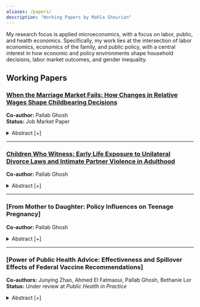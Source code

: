 ```yaml
---
aliases: /papers/
description: "Working Papers by Mahla Shourian"
---
```


My research focus is applied microeconomics, with a focus on labor, public, and health economics. Specifically, my work lies at the intersection of labor economics, economics of the family, and public policy, with a central interest in how economic and policy environments shape household decisions, labor market outcomes, and gender inequality.


## Working Papers


### [When the Marriage Market Fails: How Changes in Relative Wages Shape Childbearing Decisions](/Shourian_2025_JMP_RelativeWages_Fertility.pdf)
**Co‑author:** Pallab Ghosh  
**Status:** Job Market Paper  
<details>
  <summary>Abstract [+]</summary>
  <p>Over the past several decades, U.S. fertility rates have steadily fallen while female-to-male relative wages have risen. This paper investigates whether these two trends are causally linked by examining how exogenous changes in women’s potential wages relative to men’s affect fertility decisions. I use a Bartik-style shift-share instrument to construct a measure of potential wages that captures long-term labor market opportunities while addressing endogeneity concerns inherent in observed earnings. The analysis focuses on women of childbearing age across U.S. states from 1980 to 2010, using Census and ACS data. The results show that increases in women’s relative potential wages lead to lower fertility, delayed age at first birth, and a higher likelihood of single motherhood. These patterns are consistent with several economic mechanisms, including shifts in marriage market dynamics, increased opportunity costs of motherhood, and changes in household bargaining power.
</p>
</details>

---

### [Children Who Witness: Early Life Exposure to Unilateral Divorce Laws and Intimate Partner Violence in Adulthood](/Shourian_Ghosh_ChildrenWhoWitness_UDL_IPV.pdf)
**Co‑author:** Pallab Ghosh  
<details>
  <summary>Abstract [+]</summary>
  <p>This study investigates the impact of early childhood exposure to unilateral divorce laws (UDL) as a framework for understanding childhood shocks and their influence on intimate partner violence (IPV) in adulthood. Using data from the National Crime Victimization Survey (NCVS) from 2000–2015, combined with state divorce regulations, we find that individuals aged 0–10 at the time of the reforms are 0.18 percentage points more likely to experience IPV in adulthood than older cohorts and those in states without UDL. Additionally, we examine how childhood exposure to UDL influences IPV victimization through its effects on education and employment outcomes.</p>
</details>

---

### [From Mother to Daughter: Policy Influences on Teenage Pregnancy]
**Co‑author:** Pallab Ghosh  
<details>
  <summary>Abstract [+]</summary>
  <p> This study examines the intergenerational effects of teenage pregnancy by investigating whether a mother’s teenage pregnancy influences her daughter’s likelihood of becoming a teenage mother. Using an instrumental variables approach, I employ policy shocks such as unilateral divorce laws as instruments. These policy changes are assumed to have affected the likelihood of a mother’s teenage pregnancy but have no direct influence on the daughter’s pregnancy except through the mother’s experience. I use restricted data from the National Longitudinal Survey of Youth (NLSY79) and the NLSY79 Young Adult and Children datasets, which allow me to track the daughters of NLSY79 mothers and their teenage pregnancy outcomes. Preliminary results using the publicly available NLSY data show that having a mother who experienced teenage pregnancy increases the probability of the daughter also becoming a teenage mother by approximately 13.5 percentage points.</p>
</details>

---

### [Power of Public Health Advice: Effectiveness and Spillover Effects of Federal Vaccine Recommendations]
**Co‑authors:** Junying Zhao, Ahmed El Fatmaoui, Pallab Ghosh, Bethanie Lor  
**Status:** Under review at *Public Health in Practice*  
<details>
  <summary>Abstract [+]</summary>
  <p>(here will be abstract)</p>
</details>


